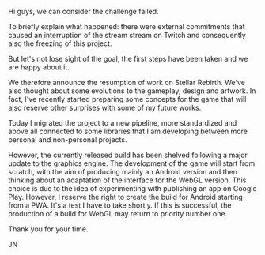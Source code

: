 Hi guys, we can consider the challenge failed.

To briefly explain what happened: there were external commitments that caused an interruption of the stream stream on Twitch and consequently also the freezing of this project.

But let's not lose sight of the goal, the first steps have been taken and we are happy about it.

We therefore announce the resumption of work on Stellar Rebirth.
We've also thought about some evolutions to the gameplay, design and artwork.
In fact, I've recently started preparing some concepts for the game that will also reserve other surprises with some of my future works.

Today I migrated the project to a new pipeline, more standardized and above all connected to some libraries that I am developing between more personal and non-personal projects.

However, the currently released build has been shelved following a major update to the graphics engine.
The development of the game will start from scratch, with the aim of producing mainly an Android version and then thinking about an adaptation of the interface for the WebGL version.
This choice is due to the idea of experimenting with publishing an app on Google Play.
However, I reserve the right to create the build for Android starting from a PWA. It's a test I have to take shortly.
If this is successful, the production of a build for WebGL may return to priority number one.

Thank you for your time.

JN
